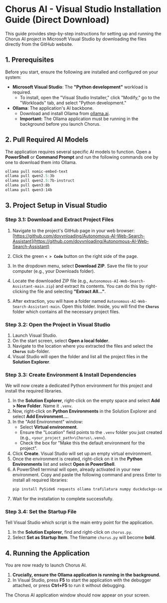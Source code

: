 # Chorus AI - Visual Studio Installation Guide (Direct Download)

This guide provides step-by-step instructions for setting up and running the Chorus AI project in Microsoft Visual Studio by downloading the files directly from the GitHub website.

## 1. Prerequisites

Before you start, ensure the following are installed and configured on your system:

*   **Microsoft Visual Studio**: The **"Python development"** workload is required.
    *   To install, open the "Visual Studio Installer," click "Modify," go to the "Workloads" tab, and select "Python development."
*   **Ollama**: The application's AI backbone.
    *   Download and install Ollama from [ollama.ai](https://ollama.ai/).
    *   **Important:** The Ollama application must be running in the background before you launch Chorus.

## 2. Pull Required AI Models

The application requires several specific AI models to function. Open a **PowerShell** or **Command Prompt** and run the following commands one by one to download them into Ollama.

```powershell
ollama pull nomic-embed-text
ollama pull qwen2.5:3b
ollama pull qwen2.5:7b-instruct
ollama pull qwen3:8b
ollama pull qwen3:14b
```

## 3. Project Setup in Visual Studio

### Step 3.1: Download and Extract Project Files

1.  Navigate to the project's GitHub page in your web browser:
    [https://github.com/dovvnloading/Autonomous-AI-Web-Search-Assistant](https://github.com/dovvnloading/Autonomous-AI-Web-Search-Assistant)

2.  Click the green **`< > Code`** button on the right side of the page.

3.  In the dropdown menu, select **Download ZIP**. Save the file to your computer (e.g., your Downloads folder).

4.  Locate the downloaded ZIP file (e.g., `Autonomous-AI-Web-Search-Assistant-main.zip`) and extract its contents. You can do this by right-clicking the file and selecting **"Extract All..."**.

5.  After extraction, you will have a folder named `Autonomous-AI-Web-Search-Assistant-main`. Open this folder. Inside, you will find the **`Chorus`** folder which contains all the necessary project files.

### Step 3.2: Open the Project in Visual Studio

1.  Launch Visual Studio.
2.  On the start screen, select **Open a local folder**.
3.  Navigate to the location where you extracted the files and select the **`Chorus`** sub-folder.
4.  Visual Studio will open the folder and list all the project files in the **Solution Explorer**.

### Step 3.3: Create Environment & Install Dependencies

We will now create a dedicated Python environment for this project and install the required libraries.

1.  In the **Solution Explorer**, right-click on the empty space and select **Add > New Folder**. Name it `.venv`.
2.  Now, right-click on **Python Environments** in the Solution Explorer and select **Add Environment...**.
3.  In the "Add Environment" window:
    *   Select **Virtual environment**.
    *   Ensure the "Location" field points to the `.venv` folder you just created (e.g., `<your_project_path>\Chorus\.venv`).
    *   Check the box for "Make this the default environment for the project".
4.  Click **Create**. Visual Studio will set up an empty virtual environment.
5.  Once the environment is created, right-click on it in the **Python Environments** list and select **Open in PowerShell**.
6.  A PowerShell terminal will open, already activated in your new environment. Copy and paste the following command and press Enter to install all required libraries:
    ```powershell
    pip install PySide6 requests ollama trafilatura numpy duckduckgo-search beautifulsoup4 markdown2
    ```
7.  Wait for the installation to complete successfully.

### Step 3.4: Set the Startup File

Tell Visual Studio which script is the main entry point for the application.

1.  In the **Solution Explorer**, find and right-click on `chorus.py`.
2.  Select **Set as Startup Item**. The filename `chorus.py` will become **bold**.

## 4. Running the Application

You are now ready to launch Chorus AI.

1.  **Crucially, ensure the Ollama application is running in the background.**
2.  In Visual Studio, press **F5** to start the application with the debugger attached, or press **Ctrl+F5** to run it without debugging.

The Chorus AI application window should now appear on your screen.

